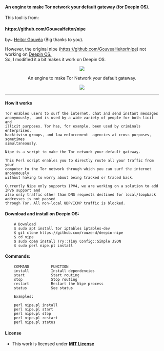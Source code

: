 #### An engine to make Tor network your default gateway (for Deepin OS).

This tool is from:
<a href="https://github.com/GouveaHeitor/nipe"><h4>https://github.com/GouveaHeitor/nipe</h4></a>
by~ <a href="https://github.com/GouveaHeitor">Heitor Gouvêa</a> (Big thanks to you).

<p>However, the original nipe (<a href="https://github.com/GouveaHeitor/nipe">https://github.com/GouveaHeitor/nipe</a>) not working on <a href="https://www.deepin.org"> Deepin OS.</a><br>
So, I modified it a bit makes it work on Deepin OS.

<p align="center">
  <img src="https://heitorgouvea.me/images/projects/nipe/logo.png">
  <p align="center">An engine to make Tor Network your default gateway.</p>
  <p align="center">
    <a href="/LICENSE.md">
      <img src="https://img.shields.io/badge/license-MIT-blue.svg">
    </a>
</p>

---

#### How it works

    Tor enables users to surf the internet, chat and send instant messages
    anonymously,  and is used by a wide variety of people for both licit and
    illicit purposes. Tor has, for example, been used by criminals enterprises,
    hacktivism groups, and law enforcement  agencies at cross purposes, sometimes
    simultaneously.

    Nipe is a script to make the Tor network your default gateway.

    This Perl script enables you to directly route all your traffic from your
    computer to the Tor network through which you can surf the internet anonymously
    without having to worry about being tracked or traced back.
    
    Currently Nipe only supports IPV4, we are working on a solution to add IPV6 support and
    also only traffic other than DNS requests destined for local/loopback addresses is not passed
    through Tor. All non-local UDP/ICMP traffic is blocked.

#### Download and install on Deepin OS:
```
    # Download
    $ sudo apt install tor iptables iptables-dev
    $ git clone https://github.com/rouze-d/deepin-nipe
    $ cd nipe
    $ sudo cpan install Try::Tiny Config::Simple JSON
    $ sudo perl nipe.pl install
```

#### Commands:
```
    COMMAND          FUNCTION
    install          Install dependencies
    start            Start routing
    stop             Stop routing
    restart          Restart the Nipe process
    status           See status

    Examples:

    perl nipe.pl install
    perl nipe.pl start
    perl nipe.pl stop
    perl nipe.pl restart
    perl nipe.pl status
```

#### License

- This work is licensed under [**MIT License**](https://github.com/rouze-d/deepin-nipe/blob/master/LICENSE.md)

